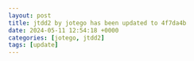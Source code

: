 ```yaml
---
layout: post
title: jtdd2 by jotego has been updated to 4f7da4b
date: 2024-05-11 12:54:18 +0000
categories: [jotego, jtdd2]
tags: [update]
---
```


